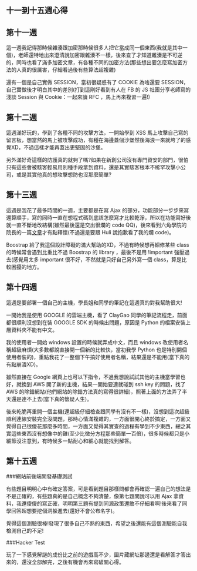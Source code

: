 ## 十一到十五週心得

## 第十一週

這一週我記得那時候雜湊跟加密那時候很多人把它當成同一個東西(我就是其中一個)，老師還特地出來澄清說加密跟雜湊不一樣，後來查了才知道雜湊是不可逆的，同時也看了滿多加密文章，有各種不同的加密方法(那些想出要怎麼寫加密方法的人真的很厲害，仔細看過後有些算法超複雜)

還有一個是自己實做 SESSION，當初很疑惑有了 COOKIE 為啥還要 SESSION，自己實做後才明白其中的差別(打到這剛好看到有人在 FB 的 JS 社團分享老師寫的 淺談 Session 與 Cookie：一起來讀 RFC ，馬上再來複習一遍!)

## 第十二週

這週滿好玩的，學到了各種不同的攻擊方法，一開始學到 XSS 馬上攻擊自己寫的留言板，想當然的馬上被攻擊成功，有種在海邊蓋個沙堡然後海浪一來就垮了的感覺XD，不過這樣才能再蓋出更堅固的沙堡。

另外滿好奇這樣的防護真的就夠了嗎?如果在新創公司沒有專門資安的部門，很怕只有這些會被駭客輕易用別種手段拿到資料，還是其實駭客根本不稀罕攻擊小公司，或是其實他真的想攻擊想防也沒那麼簡單?

## 第十三週

這週是我花了最多時間的一週，主要都是在寫 Ajax 的部分，功能部分一步步來寫還算順手，寫的同時一直在想程式碼到底該怎麼寫才比較乾淨，所以在功能寫好後就一直不斷地改結構(雖然最後還是交出很爛的 code QQ)，後來看到六角學院的院長的一篇[文章](https://ithelp.ithome.com.tw/articles/10191196)才有點釋懷(不過還是要跟 Huli 說抱歉看了我的爛 code)。

Boostrap 給了我這個設計障礙的滿大幫助的XD，不過有時候想再細修某些 class 的時候常會遇到比重比不過 Boostrap 的 library ，最後不是用 !important 強壓過去(感覺用太多 important 很不好，不然就是只好自己另外寫一個 class，算是比較困擾的地方。

## 第十四週

這週是要部署一個自己的主機，學長姐和同學的筆記在這週真的對我幫助很大!

一開始我是使用 GOOGLE 的雲端主機，看了 ClayGao 同學的筆記流程走，前面都很順利沒想到在裝 GOOGLE SDK 的時候出問題，原因是 Python 的檔案安裝上層資料夾不能有中文。

我的使用者一開始 windows 設置的時候就弄成中文，而且 windows 改使用者名稱超級麻煩(大多數都說直接開一個新的比較快，當初我學 Python 也是特別開個使用者裝的)，重點我花了一整個下午搞好使用者名稱，結果還是不能用(當下真的有點崩潰XD)。

雖然直接在 Google 網頁上也可以下指令，不過我想說試試其他的主機當學習也好，就換到 AWS 開了新的主機，結果一開始要連就碰到 ssh key 的問題，找了 AWS 的除錯網站(他們網站的除錯方法真的寫得很詳細)，照著上面的方法弄了半天還是連不上去(當下真的懷疑人生)。

後來乾脆再重開一個主機(還超級仔細檢查跟同學有沒有不一樣)，沒想到這次超級順利連線安裝完全沒問題，那時心情滿複雜的，一方面很開心終於搞定，一方面又覺得自己很傻花那麼多時間，一方面又覺得其實查的過程有學到不少東西，總之其實這些東西沒有想像中的難(至少比微分方程那些簡單一百倍)，很多時候都只是小細節沒注意到，有時候多一點耐心和細心就能找到解答。

## 第十五週

###網站前後端開發基礎測試

有些題目明明心中有確定答案，可是看到題目那樣問都會再確認一遍自己的想法是不是正確的，有些題真的是自己概念不夠清楚，像第七題問說可以用 Ajax 拿資料，我還傻傻的寫正確，明明第三題有提到同源政策還敢不仔細看啊!後來看了同學回答超想要挖個洞躲進去(還好不會公布名字)。

覺得這個測驗很棒!發現了很多自己不熟的東西，希望之後還能有這個測驗能自我檢測自己的不足!

###Hacker Test

玩了一下感覺解謎的成份比之前的遊戲高不少，圖片藏網址那邊還是看解答才答出來的，還沒全部解完，之後有機會再來寫破關心得。

